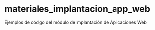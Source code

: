 # materiales_implantacion_app_web
Ejemplos de código del módulo de Implantación de Aplicaciones Web
